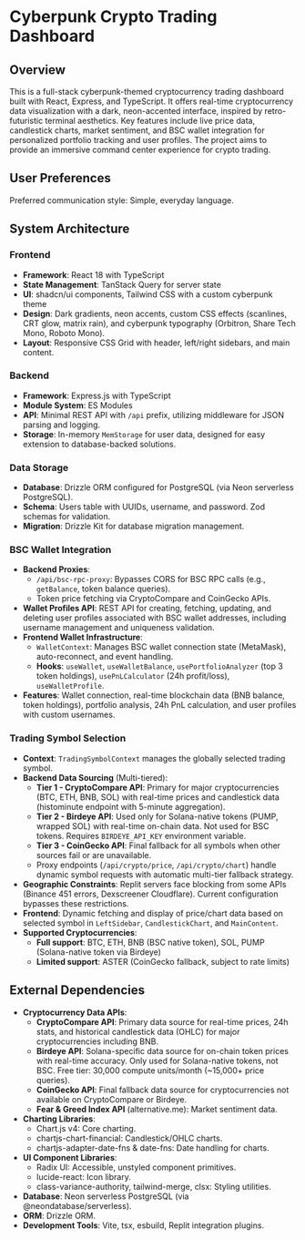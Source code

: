 # Cyberpunk Crypto Trading Dashboard

## Overview

This is a full-stack cyberpunk-themed cryptocurrency trading dashboard built with React, Express, and TypeScript. It offers real-time cryptocurrency data visualization with a dark, neon-accented interface, inspired by retro-futuristic terminal aesthetics. Key features include live price data, candlestick charts, market sentiment, and BSC wallet integration for personalized portfolio tracking and user profiles. The project aims to provide an immersive command center experience for crypto trading.

## User Preferences

Preferred communication style: Simple, everyday language.

## System Architecture

### Frontend

- **Framework**: React 18 with TypeScript
- **State Management**: TanStack Query for server state
- **UI**: shadcn/ui components, Tailwind CSS with a custom cyberpunk theme
- **Design**: Dark gradients, neon accents, custom CSS effects (scanlines, CRT glow, matrix rain), and cyberpunk typography (Orbitron, Share Tech Mono, Roboto Mono).
- **Layout**: Responsive CSS Grid with header, left/right sidebars, and main content.

### Backend

- **Framework**: Express.js with TypeScript
- **Module System**: ES Modules
- **API**: Minimal REST API with `/api` prefix, utilizing middleware for JSON parsing and logging.
- **Storage**: In-memory `MemStorage` for user data, designed for easy extension to database-backed solutions.

### Data Storage

- **Database**: Drizzle ORM configured for PostgreSQL (via Neon serverless PostgreSQL).
- **Schema**: Users table with UUIDs, username, and password. Zod schemas for validation.
- **Migration**: Drizzle Kit for database migration management.

### BSC Wallet Integration

- **Backend Proxies**:
    - `/api/bsc-rpc-proxy`: Bypasses CORS for BSC RPC calls (e.g., `getBalance`, token balance queries).
    - Token price fetching via CryptoCompare and CoinGecko APIs.
- **Wallet Profiles API**: REST API for creating, fetching, updating, and deleting user profiles associated with BSC wallet addresses, including username management and uniqueness validation.
- **Frontend Wallet Infrastructure**:
    - `WalletContext`: Manages BSC wallet connection state (MetaMask), auto-reconnect, and event handling.
    - **Hooks**: `useWallet`, `useWalletBalance`, `usePortfolioAnalyzer` (top 3 token holdings), `usePnLCalculator` (24h profit/loss), `useWalletProfile`.
- **Features**: Wallet connection, real-time blockchain data (BNB balance, token holdings), portfolio analysis, 24h PnL calculation, and user profiles with custom usernames.

### Trading Symbol Selection

- **Context**: `TradingSymbolContext` manages the globally selected trading symbol.
- **Backend Data Sourcing** (Multi-tiered):
    - **Tier 1 - CryptoCompare API**: Primary for major cryptocurrencies (BTC, ETH, BNB, SOL) with real-time prices and candlestick data (histominute endpoint with 5-minute aggregation).
    - **Tier 2 - Birdeye API**: Used only for Solana-native tokens (PUMP, wrapped SOL) with real-time on-chain data. Not used for BSC tokens. Requires `BIRDEYE_API_KEY` environment variable.
    - **Tier 3 - CoinGecko API**: Final fallback for all symbols when other sources fail or are unavailable.
    - Proxy endpoints (`/api/crypto/price`, `/api/crypto/chart`) handle dynamic symbol requests with automatic multi-tier fallback strategy.
- **Geographic Constraints**: Replit servers face blocking from some APIs (Binance 451 errors, Dexscreener Cloudflare). Current configuration bypasses these restrictions.
- **Frontend**: Dynamic fetching and display of price/chart data based on selected symbol in `LeftSidebar`, `CandlestickChart`, and `MainContent`.
- **Supported Cryptocurrencies**: 
    - **Full support**: BTC, ETH, BNB (BSC native token), SOL, PUMP (Solana-native token via Birdeye)
    - **Limited support**: ASTER (CoinGecko fallback, subject to rate limits)

## External Dependencies

- **Cryptocurrency Data APIs**:
    - **CryptoCompare API**: Primary data source for real-time prices, 24h stats, and historical candlestick data (OHLC) for major cryptocurrencies including BNB.
    - **Birdeye API**: Solana-specific data source for on-chain token prices with real-time accuracy. Only used for Solana-native tokens, not BSC. Free tier: 30,000 compute units/month (~15,000+ price queries).
    - **CoinGecko API**: Final fallback data source for cryptocurrencies not available on CryptoCompare or Birdeye.
    - **Fear & Greed Index API** (alternative.me): Market sentiment data.
- **Charting Libraries**:
    - Chart.js v4: Core charting.
    - chartjs-chart-financial: Candlestick/OHLC charts.
    - chartjs-adapter-date-fns & date-fns: Date handling for charts.
- **UI Component Libraries**:
    - Radix UI: Accessible, unstyled component primitives.
    - lucide-react: Icon library.
    - class-variance-authority, tailwind-merge, clsx: Styling utilities.
- **Database**: Neon serverless PostgreSQL (via @neondatabase/serverless).
- **ORM**: Drizzle ORM.
- **Development Tools**: Vite, tsx, esbuild, Replit integration plugins.